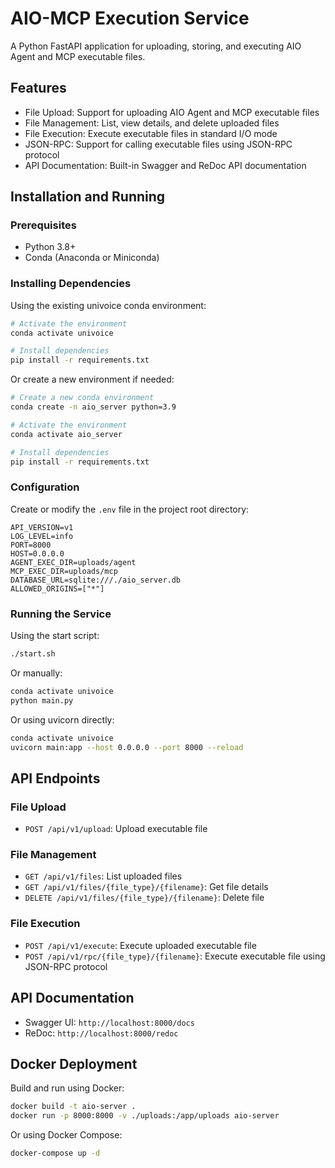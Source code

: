 # AIO-MCP Execution Service

A Python FastAPI application for uploading, storing, and executing AIO Agent and MCP executable files.

## Features

- File Upload: Support for uploading AIO Agent and MCP executable files
- File Management: List, view details, and delete uploaded files
- File Execution: Execute executable files in standard I/O mode
- JSON-RPC: Support for calling executable files using JSON-RPC protocol
- API Documentation: Built-in Swagger and ReDoc API documentation

## Installation and Running

### Prerequisites

- Python 3.8+
- Conda (Anaconda or Miniconda)

### Installing Dependencies

Using the existing univoice conda environment:

```bash
# Activate the environment
conda activate univoice

# Install dependencies
pip install -r requirements.txt
```

Or create a new environment if needed:

```bash
# Create a new conda environment
conda create -n aio_server python=3.9

# Activate the environment
conda activate aio_server

# Install dependencies
pip install -r requirements.txt
```

### Configuration

Create or modify the `.env` file in the project root directory:

```
API_VERSION=v1
LOG_LEVEL=info
PORT=8000
HOST=0.0.0.0
AGENT_EXEC_DIR=uploads/agent
MCP_EXEC_DIR=uploads/mcp
DATABASE_URL=sqlite:///./aio_server.db
ALLOWED_ORIGINS=["*"]
```

### Running the Service

Using the start script:

```bash
./start.sh
```

Or manually:

```bash
conda activate univoice
python main.py
```

Or using uvicorn directly:

```bash
conda activate univoice
uvicorn main:app --host 0.0.0.0 --port 8000 --reload
```

## API Endpoints

### File Upload

- `POST /api/v1/upload`: Upload executable file

### File Management

- `GET /api/v1/files`: List uploaded files
- `GET /api/v1/files/{file_type}/{filename}`: Get file details
- `DELETE /api/v1/files/{file_type}/{filename}`: Delete file

### File Execution

- `POST /api/v1/execute`: Execute uploaded executable file
- `POST /api/v1/rpc/{file_type}/{filename}`: Execute executable file using JSON-RPC protocol

## API Documentation

- Swagger UI: `http://localhost:8000/docs`
- ReDoc: `http://localhost:8000/redoc`

## Docker Deployment

Build and run using Docker:

```bash
docker build -t aio-server .
docker run -p 8000:8000 -v ./uploads:/app/uploads aio-server
```

Or using Docker Compose:

```bash
docker-compose up -d
``` 